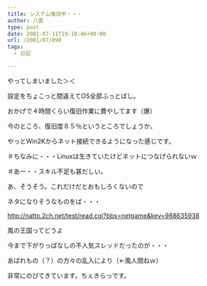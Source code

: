 ```yaml
---
title: システム復旧中・・・
author: 八雲
type: post
date: 2001-07-11T19:18:46+00:00
url: /2001/07/890
tags:
  - 日記

---
```

やってしまいました＞＜
  
設定をちょこっと間違えてOS全部ふっとばし。
  
おかげで４時間くらい復旧作業に費やしてます（爆）
  
今のところ、復旧度８５％というところでしょうか。
  
やっとWin2Kからネット接続できるようになった感じです。
  
＃ちなみに・・・Linuxは生きていたけどネットにつなげられないｗ
  
＃あー・・スキル不足も甚だしい。

あ、そうそう。これだけだとおもしろくないので
  
ネタになりそうなものをば・・・

http://natto.2ch.net/test/read.cgi?bbs=netgame&key=988635938
  
風の王国ってどうよ

今まで下がりっぱなしの不人気スレッドだったのが・・・
  
あばれもの（？）の方々の乱入により（←風人間ねｗ）
  
非常にのびてきています。ちぇきらっです。
